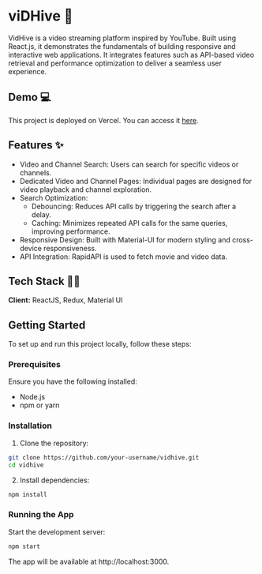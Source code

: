 # viDHive 🎥

VidHive is a video streaming platform inspired by YouTube. Built using React.js, it demonstrates the fundamentals of building responsive and interactive web applications. It integrates features such as API-based video retrieval and performance optimization to deliver a seamless user experience.

## Demo 💻

This project is deployed on Vercel. You can access it <a href="https://www.google.com" target="_blank">here</a>.

## Features ✨

- Video and Channel Search: Users can search for specific videos or channels.
- Dedicated Video and Channel Pages: Individual pages are designed for video playback and channel exploration.
- Search Optimization:
  - Debouncing: Reduces API calls by triggering the search after a delay.
  - Caching: Minimizes repeated API calls for the same queries, improving performance.
- Responsive Design: Built with Material-UI for modern styling and cross-device responsiveness.
- API Integration: RapidAPI is used to fetch movie and video data.

## Tech Stack 👩‍💻

**Client:** ReactJS, Redux, Material UI

## Getting Started

To set up and run this project locally, follow these steps:

### Prerequisites

Ensure you have the following installed:

- Node.js
- npm or yarn

### Installation

1. Clone the repository:

```bash
git clone https://github.com/your-username/vidhive.git
cd vidhive
```

2. Install dependencies:

```bash
npm install
```

### Running the App

Start the development server:

```bash
npm start
```

The app will be available at http://localhost:3000.
